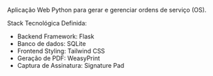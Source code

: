 Aplicação Web Python para gerar e gerenciar ordens de serviço (OS).

Stack Tecnológica Definida:
- Backend Framework: Flask
- Banco de dados: SQLite
- Frontend Styling: Tailwind CSS
- Geração de PDF: WeasyPrint
- Captura de Assinatura: Signature Pad


